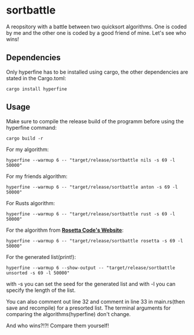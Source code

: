 # sortbattle
A reopsitory with a battle between two quicksort algorithms. One is coded by me and the other one is coded by a good friend of mine. Let's see who wins!

## Dependencies
Only hyperfine has to be installed using cargo, the other dependencies are stated in the Cargo.toml:
```
cargo install hyperfine
```
## Usage

Make sure to compile the release build of the programm before using the hyperfine command:
```
cargo build -r
```
For my algorithm:
```
hyperfine --warmup 6 -- "target/release/sortbattle nils -s 69 -l 50000"
```
For my friends algorithm:
```
hyperfine --warmup 6 -- "target/release/sortbattle anton -s 69 -l 50000"
```
For Rusts algorithm:
```
hyperfine --warmup 6 -- "target/release/sortbattle rust -s 69 -l 50000"
```
For the algorithm from **[Rosetta Code's Website](https://rosettacode.org/wiki/Sorting_algorithms/Quicksort#Rust)**:
```
hyperfine --warmup 6 -- "target/release/sortbattle rosetta -s 69 -l 50000"
```
For the generated list(print!):
```
hyperfine --warmup 6 --show-output -- "target/release/sortbattle unsorted -s 69 -l 50000"
```
with -s you can set the seed for the generated list and with -l you can specify the length of the list.

You can also comment out line 32 and comment in line 33 in main.rs(then save and recompile) for a presorted list. The terminal arguments for comparing the algorithms(hyperfine) don't change. 

And who wins?!?! Compare them yourself!
